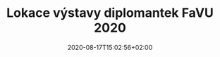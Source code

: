 ---
title: "Lokace výstavy diplomantek FaVU 2020"
shortTitle: "Lokace"
date: 2020-08-17T15:02:56+02:00
draft: false

url: "lokace"
---